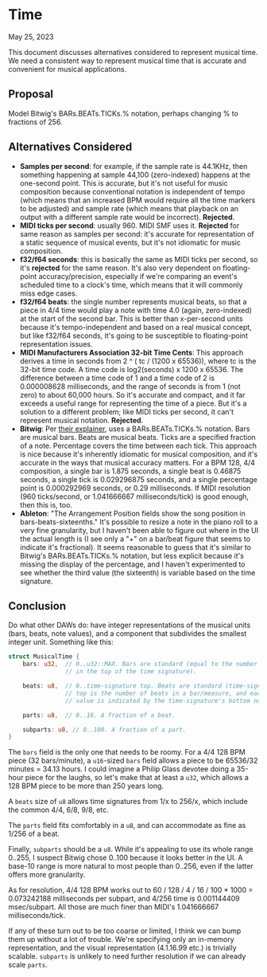 # Time

May 25, 2023

This document discusses alternatives considered to represent musical time. We
need a consistent way to represent musical time that is accurate and convenient
for musical applications.

## Proposal

Model Bitwig's BARs.BEATs.TICKs.% notation, perhaps changing % to fractions of
256.

## Alternatives Considered

- **Samples per second**: for example, if the sample rate is 44.1KHz, then
  something happening at sample 44,100 (zero-indexed) happens at the one-second
  point. This is accurate, but it's not useful for music composition because
  conventional notation is independent of tempo (which means that an increased
  BPM would require all the time markers to be adjusted) and sample rate (which
  means that playback on an output with a different sample rate would be
  incorrect). **Rejected**.
- **MIDI ticks per second**: usually 960. MIDI SMF uses it. **Rejected** for
  same reason as samples per second: it's accurate for representation of a
  static sequence of musical events, but it's not idiomatic for music
  composition.
- **f32/f64 seconds**: this is basically the same as MIDI ticks per second, so
  it's **rejected** for the same reason. It's also very dependent on
  floating-point accuracy/precision, especially if we're comparing an event's
  scheduled time to a clock's time, which means that it will commonly miss edge
  cases.
- **f32/f64 beats**: the single number represents musical beats, so that a piece
  in 4/4 time would play a note with time 4.0 (again, zero-indexed) at the start
  of the second bar. This is better than x-per-second units because it's
  tempo-independent and based on a real musical concept, but like f32/f64
  seconds, it's going to be susceptible to floating-point representation issues.
- **MIDI Manufacturers Association 32-bit Time Cents**: This approach derives a
  time in seconds from 2 ^ ( tc / (1200 x 65536)), where tc is the 32-bit time
  code. A time code is log2(seconds) x 1200 x 65536. The difference between a
  time code of 1 and a time code of 2 is 0.000008628 milliseconds, and the range
  of seconds is from 1 (not zero) to about 60,000 hours. So it's accurate and
  compact, and it far exceeds a useful range for representing the time of a
  piece. But it's a solution to a different problem; like MIDI ticks per second,
  it can't represent musical notation. **Rejected**.
- **Bitwig**: Per [their
  explainer](https://www.bitwig.com/userguide/latest/a_matter_of_timing/), uses
  a BARs.BEATs.TICKs.% notation. Bars are musical bars. Beats are musical beats.
  Ticks are a specified fraction of a note. Percentage covers the time between
  each tick. This approach is nice because it's inherently idiomatic for musical
  composition, and it's accurate in the ways that musical accuracy matters. For
  a BPM 128, 4/4 composition, a single bar is 1.875 seconds, a single beat is
  0.46875 seconds, a single tick is 0.029296875 seconds, and a single percentage
  point is 0.000292969 seconds, or 0.29 milliseconds. If MIDI resolution (960
  ticks/second, or 1.041666667 milliseconds/tick) is good enough, then this is,
  too.
- **Ableton**: "The Arrangement Position fields show the song position in
  bars-beats-sixteenths." It's possible to resize a note in the piano roll to a
  very fine granularity, but I haven't been able to figure out where in the UI
  the actual length is (I see only a "+" on a bar/beat figure that seems to
  indicate it's fractional). It seems reasonable to guess that it's similar to
  Bitwig's BARs.BEATs.TICKs.% notation, but less explicit because it's missing
  the display of the percentage, and I haven't experimented to see whether the
  third value (the sixteenth) is variable based on the time signature.

## Conclusion

Do what other DAWs do: have integer representations of the musical units (bars,
beats, note values), and a component that subdivides the smallest integer unit.
Something like this:

```rust
struct MusicalTime {
    bars: u32,  // 0..u32::MAX. Bars are standard (equal to the number of beats
                // in the top of the time signature).

    beats: u8,  // 0..time-signature top. Beats are standard (time-signature
                // top is the number of beats in a bar/measure, and each beat's
                // value is indicated by the time-signature's bottom number).

    parts: u8,  // 0..16. A fraction of a beat.

    subparts: u8, // 0..100. A fraction of a part.
}
```

The `bars` field is the only one that needs to be roomy. For a 4/4 128 BPM piece
(32 bars/minute), a `u16`-sized `bars` field allows a piece to be 65536/32
minutes = 34.13 hours. I could imagine a Philip Glass devotee doing a 35-hour
piece for the laughs, so let's make that at least a `u32`, which allows a 128
BPM piece to be more than 250 years long.

A `beats` size of `u8` allows time signatures from 1/x to 256/x, which include
the common 4/4, 6/8, 9/8, etc.

The `parts` field fits comfortably in a `u8`, and can accommodate as fine as
1/256 of a beat.

Finally, `subparts` should be a `u8`. While it's appealing to use its whole
range 0..255, I suspect Bitwig chose 0..100 because it looks better in the UI. A
base-10 range is more natural to most people than 0..256, even if the latter
offers more granularity.

As for resolution, 4/4 128 BPM works out to 60 / 128 / 4 / 16 / 100 * 1000 =
0.073242188 milliseconds per subpart, and 4/256 time is 0.001144409
msec/subpart. All those are much finer than MIDI's 1.041666667
milliseconds/tick.

If any of these turn out to be too coarse or limited, I think we can bump them
up without a lot of trouble. We're specifying only an in-memory representation,
and the visual representation (4.1.16.99 etc.) is trivially scalable. `subparts`
is unlikely to need further resolution if we can already scale `parts`.
